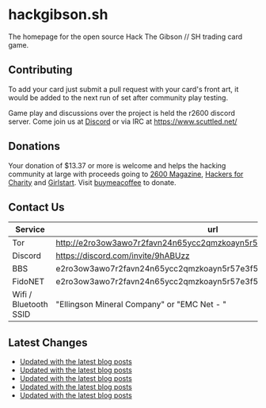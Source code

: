 # hackgibson.sh
The homepage for the open source Hack The Gibson // SH trading card game.


## Contributing

To add your card just submit a pull request with your card's front art, it would be added to the next run of set after community play testing.

Game play and discussions over the project is held the r2600 discord server. Come join us at [Discord](https://discord.com/invite/9hABUzz) or via IRC at https://www.scuttled.net/


## Donations

Your donation of $13.37 or more is welcome and helps the hacking community at large with proceeds going to [2600 Magazine](https://2600.com/), [Hackers for Charity](https://hackersforcharity.org) and [Girlstart](https://girlstart.org).  Visit [buymeacoffee](https://www.buymeacoffee.com/hackgibson.sh) to donate.


## Contact Us

Service | url
-|-
Tor | http://e2ro3ow3awo7r2favn24n65ycc2qmzkoayn5r57e3f56nvjwdcgg32ad.onion
Discord | https://discord.com/invite/9hABUzz
BBS | e2ro3ow3awo7r2favn24n65ycc2qmzkoayn5r57e3f56nvjwdcgg32ad.onion:23
FidoNET | e2ro3ow3awo7r2favn24n65ycc2qmzkoayn5r57e3f56nvjwdcgg32ad.onion:24554
Wifi / Bluetooth SSID | "Ellingson Mineral Company" or "EMC Net - <fidonet address>"

## Latest Changes
<!-- BLOG-POST-LIST:START -->
- [Updated with the latest blog posts](https://github.com/DFW2600/hackgibson.sh/commit/0ac7c2b62d469d20cb1fc5fe0022a34826236b83)
- [Updated with the latest blog posts](https://github.com/DFW2600/hackgibson.sh/commit/3f4d6e8c99d8a295e34e2bb8b670fa8a3d008fac)
- [Updated with the latest blog posts](https://github.com/DFW2600/hackgibson.sh/commit/dedd7388d905e0e9aaef402a4519238cb66929bc)
- [Updated with the latest blog posts](https://github.com/DFW2600/hackgibson.sh/commit/76fe9303c12cf2f72c68281cf9485050423c85cc)
- [Updated with the latest blog posts](https://github.com/DFW2600/hackgibson.sh/commit/35768431f5856d251aed6027f7bfad631c8da510)
<!-- BLOG-POST-LIST:END -->
